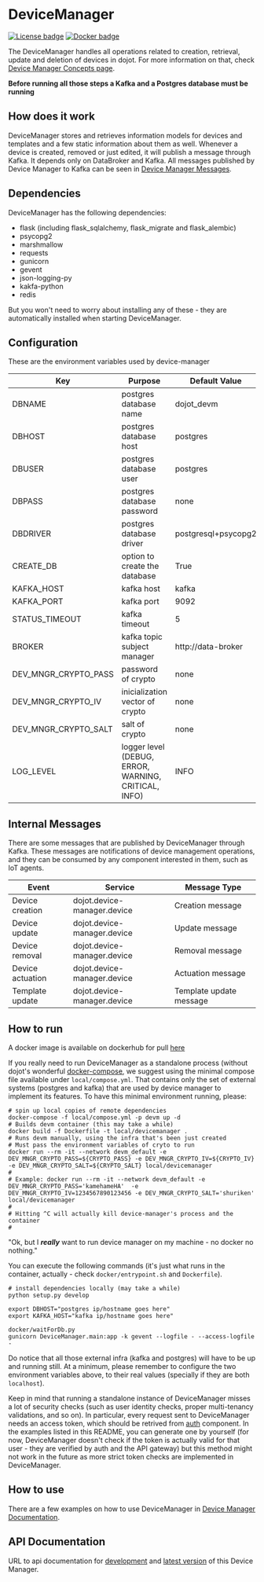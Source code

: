 # DeviceManager

[![License badge](https://img.shields.io/badge/license-GPL-blue.svg)](https://opensource.org/licenses/GPL-3.0)
[![Docker badge](https://img.shields.io/docker/pulls/dojot/iotagent-json.svg)](https://hub.docker.com/r/dojot/device-manager/)

The DeviceManager handles all operations related to creation, retrieval, update and deletion of devices in dojot. For more information
on that, check [Device Manager Concepts page](./docs/concepts.rst).

**Before running all those steps a Kafka and a Postgres database must be running**

## How does it work

DeviceManager stores and retrieves information models for devices and templates and a few static information about them as well. Whenever a device is created, removed or just edited, it will publish a message through Kafka. It depends only on DataBroker and Kafka.
All messages published by Device Manager to Kafka can be seen in [Device Manager Messages](https://dojotdocs.readthedocs.io/projects/DeviceManager/en/latest/kafka-messages.html).

## Dependencies

DeviceManager has the following dependencies:

- flask (including flask_sqlalchemy, flask_migrate and flask_alembic)
- psycopg2
- marshmallow
- requests
- gunicorn
- gevent
- json-logging-py
- kakfa-python
- redis

But you won't need to worry about installing any of these - they are automatically installed when starting DeviceManager.

## Configuration

These are the environment variables used by device-manager

Key                     | Purpose                                                       | Default Value
----------------------- | --------------------------------------------------------------| --------------
DBNAME                  | postgres database name                                        | dojot_devm
DBHOST                  | postgres database host                                        | postgres
DBUSER                  | postgres database user                                        | postgres
DBPASS                  | postgres database password                                    | none
DBDRIVER                | postgres database driver                                      | postgresql+psycopg2
CREATE_DB               | option to create the database                                 | True
KAFKA_HOST              | kafka host                                                    | kafka
KAFKA_PORT              | kafka port                                                    | 9092
STATUS_TIMEOUT          | kafka timeout                                                 | 5
BROKER                  | kafka topic subject manager                                   | http://data-broker
DEV_MNGR_CRYPTO_PASS    | password of crypto                                            | none
DEV_MNGR_CRYPTO_IV      | inicialization vector of crypto                               | none
DEV_MNGR_CRYPTO_SALT    | salt of crypto                                                | none
LOG_LEVEL               | logger level (DEBUG, ERROR, WARNING, CRITICAL, INFO)          | INFO

## Internal Messages

There are some messages that are published by DeviceManager through Kafka. These messages are notifications of device management operations, and they can be consumed by any component interested in them, such as IoT agents.

Event                   | Service                                             | Message Type
----------------------- | --------------------------------------------------- | --------------
Device creation         | dojot.device-manager.device                         | Creation message
Device update           | dojot.device-manager.device                         | Update message
Device removal          | dojot.device-manager.device                         | Removal message
Device actuation        | dojot.device-manager.device                         | Actuation message
Template update         | dojot.device-manager.device                         | Template update message

## How to run

A docker image is available on dockerhub for pull [here](https://hub.docker.com/r/dojot/device-manager)

If you really need to run DeviceManager as a standalone process (without dojot's wonderful [docker-compose](https://github.com/dojot/docker-compose), we suggest using the minimal compose
file available under `local/compose.yml`. That contains only the set of external systems (postgres
and kafka) that are used by device manager to implement its features. To have this minimal environment
running, please:

```shell
# spin up local copies of remote dependencies
docker-compose -f local/compose.yml -p devm up -d
# Builds devm container (this may take a while)
docker build -f Dockerfile -t local/devicemanager .
# Runs devm manually, using the infra that's been just created
# Must pass the environment variables of cryto to run
docker run --rm -it --network devm_default -e DEV_MNGR_CRYPTO_PASS=${CRYPTO_PASS} -e DEV_MNGR_CRYPTO_IV=${CRYPTO_IV} -e DEV_MNGR_CRYPTO_SALT=${CRYPTO_SALT} local/devicemanager
# 
# Example: docker run --rm -it --network devm_default -e DEV_MNGR_CRYPTO_PASS='kamehameHA'  -e DEV_MNGR_CRYPTO_IV=1234567890123456 -e DEV_MNGR_CRYPTO_SALT='shuriken' local/devicemanager
#
# Hitting ^C will actually kill device-manager's process and the container
#
```

"Ok, but I ***really*** want to run device manager on my machine - no docker no nothing."

 You can execute the following commands (it's just what runs in the container, actually - check
 `docker/entrypoint.sh` and `Dockerfile`).

```shell
# install dependencies locally (may take a while)
python setup.py develop

export DBHOST="postgres ip/hostname goes here"
export KAFKA_HOST="kafka ip/hostname goes here"

docker/waitForDb.py
gunicorn DeviceManager.main:app -k gevent --logfile - --access-logfile -
```

Do notice that all those external infra (kafka and postgres) will have to be up and running still.
At a minimum, please remember to configure the two environment variables above, to their real values
(specially if they are both `localhost`).

Keep in mind that running a standalone instance of DeviceManager misses a lot of security checks
(such as user identity checks, proper multi-tenancy validations, and so on). In particular,
every request sent to DeviceManager needs an access token, which should be retrived from
[auth](https://github.com/dojot/auth) component. In the examples listed in this README, you
can generate one by yourself (for now, DeviceManager doesn't check if the token is actually
valid for that user - they are verified by auth and the API gateway) but this method might not
work in the future as more strict token checks are implemented in DeviceManager.

## How to use

There are a few examples on how to use DeviceManager in [Device Manager Documentation](https://dojotdocs.readthedocs.io/projects/DeviceManager/en/latest/using-device-manager.html).

## API Documentation

URL to api documentation for [development](https://dojot.github.io/device-manager/apiary_development.html) and [latest version](https://dojot.github.io/device-manager/apiary_latest.html) of this Device Manager.